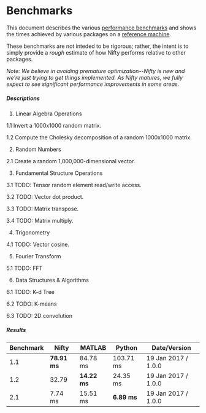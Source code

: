 # Benchmarks

This document describes the various [performance benchmarks](https://github.com/nifty-swift/Nifty-benchmarks) and shows the times achieved by various packages on a [reference machine](#Benchmarks "Ubuntu 16.04, 64-bit; AMD FX-8350 4.0 GHz, 8 core CPU; 32 GB DDR3 RAM; GeForce GTX 750 Ti; 256 GB SSD").

These benchmarks are not inteded to be rigorous; rather, the intent is to simply provide a *rough* estimate of how Nifty performs relative to other packages.

*Note: We believe in avoiding premature optimization--Nifty is new and we're just trying to get things implemented. As Nifty matures, we fully expect to see significant performance improvements in some areas.*

##### Descriptions

1. Linear Algebra Operations

  1.1 Invert a 1000x1000 random matrix.
  
  1.2 Compute the Cholesky decomposition of a random 1000x1000 matrix.

2. Random Numbers

  2.1 Create a random 1,000,000-dimensional vector.

3. Fundamental Structure Operations

  3.1 TODO: Tensor random element read/write access.

  3.2 TODO: Vector dot product.

  3.3 TODO: Matrix transpose.

  3.4 TODO: Matrix multiply.

4. Trigonometry

  4.1 TODO: Vector cosine.

5. Fourier Transform

  5.1 TODO: FFT

6. Data Structures & Algorithms

  6.1 TODO: K-d Tree

  6.2 TODO: K-means

  6.3 TODO: 2D convolution

##### Results

| Benchmark       | Nifty          | MATLAB          | Python          | Date/Version           |
|-----------------|----------------|-----------------|-----------------|------------------------|
| 1.1             | **78.91 ms**   | 84.78 ms        | 103.71 ms       | 19 Jan 2017 / 1.0.0    |
| 1.2             | 32.79          | **14.22 ms**    | 24.35 ms        | 19 Jan 2017 / 1.0.0    |
| 2.1             | 7.74 ms        | 15.51 ms        | **6.89 ms**     | 19 Jan 2017 / 1.0.0    |
